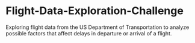 # Flight-Data-Exploration-Challenge
Exploring flight data from the US Department of Transportation to analyze possible factors that affect delays in departure or arrival of a flight.
